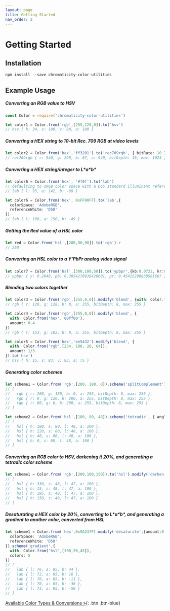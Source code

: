 ```yaml
---
layout: page
title: Getting Started
nav_order: 2
---
```


# Getting Started

## Installation

```
npm install --save chromaticity-color-utilities
```

## Example Usage

##### Converting an RGB value to HSV
```ts
const Color = require('chromaticity-color-utilities')

let color1 = Color.from('rgb',[255,128,0]).to('hsv')
// hsv { h: 34, s: 100, v: 88, a: 100 }
```

##### Converting a HEX string to 10-bit Rec. 709 RGB at video levels
```ts
let color2 = Color.from('hex','ff3201').to('rec709rgb', { bitRate: 10 })
// rec709rgb { r: 940, g: 298, b: 67, a: 940, bitDepth: 10, max: 1023 }
```

##### Converting a HEX string/integer to L\*a\*b\*
```ts
let color6 = Color.from('hex', '#f0f').to('lab')
// defaulting to sRGB color space with a D65 standard illuminant reference white
// lab { l: 95, a: 142, b: -88 }

let color6 = Color.from('hex', 0xFF00FF).to('lab',{
  colorSpace: 'AdobeRGB',
  referenceWhite: 'D50'
})
// lab { l: 100, a: 150, b: -49 }
```

##### Getting the Red value of a HSL color
```ts
let red = Color.from('hsl',[280,80,90]).to('rgb').r
// 250
```

##### Converting an HSL color to a Y'PbPr analog video signal
```ts
let color7 = Color.from('hsl',[300,100,50]).to('ypbpr',{kb:0.0722, kr:0.2126})
// ypbpr { y: 0.2848, pb: 0.3854278939426601, pr: 0.45415290830581667 }
```

##### Blending two colors together
```ts
let color3 = Color.from('rgb',[255,0,0]).modify('blend', {with: Color.from('rgb',[0,255,0])})
// rgb { r: 128, g: 128, b: 0, a: 255, bitDepth: 8, max: 255 }

let color4 = Color.from('rgb',[255,0,0]).modify('blend', {
  with: Color.from('hex','00ff00'),
  amount: 0.4
})
// rgb { r: 153, g: 102, b: 0, a: 255, bitDepth: 8, max: 255 }

let color5 = Color.from('hex','ee5432').modify('blend', {
  with: Color.from('rgb',[234, 100, 20, 64]),
  amount: 1/3
}).to('hsv')
// hsv { h: 15, s: 83, v: 93, a: 75 }
```

##### Generating color schemes
```ts
let scheme1 = Color.from('rgb',[200, 180, 0]).scheme('splitComplement')
// [
//   rgb { r: 200, g: 180, b: 0, a: 255, bitDepth: 8, max: 255 },
//   rgb { r: 0, g: 120, b: 200, a: 255, bitDepth: 8, max: 255 },
//   rgb { r: 80, g: 0, b: 200, a: 255, bitDepth: 8, max: 255 }  
// ]

let scheme2 = Color.from('hsl',[180, 80, 48]).scheme('tetradic', { angle: 40 })
// [
//   hsl { h: 180, s: 80, l: 48, a: 100 },
//   hsl { h: 220, s: 80, l: 48, a: 100 },
//   hsl { h: 40, s: 80, l: 48, a: 100 },
//   hsl { h: 0, s: 80, l: 48, a: 100 }
// ]
```

##### Converting an RGB color to HSV, darkening it 20%, and generating a tetradic color scheme
```ts
let scheme1 = Color.from('rgb',[200,100,150]).to('hsl').modify('darken',{amount:0.2}).scheme('tetradic')
// [
//   hsl { h: 330, s: 48, l: 47, a: 100 },
//   hsl { h: 15, s: 48, l: 47, a: 100 },
//   hsl { h: 195, s: 48, l: 47, a: 100 },
//   hsl { h: 150, s: 48, l: 47, a: 100 }
// ]
```

##### Desaturating a HEX color by 20%, converting to L\*a\*b\*, and generating a gradient to another color, converted from HSL
```ts
let scheme1 = Color.from('hex',0x9A237F).modify('desaturate',{amount:0.2}).to('lab',{
  colorSpace: 'AdobeRGB',
  referenceWhite: 'D50'
}).scheme('gradient',{
  with: Color.from('hsl',[300,50,45]),
  colors: 5
})
// [
//   lab { l: 76, a: 85, b: 44 },
//   lab { l: 72, a: 85, b: 16 },
//   lab { l: 70, a: 85, b: -11 },
//   lab { l: 70, a: 85, b: -36 },
//   lab { l: 73, a: 85, b: -56 }
// ]
```

[Available Color Types &amp; Conversions &raquo;](/chromaticity-color-utilities/color-types/){: .btn .btn-blue}
